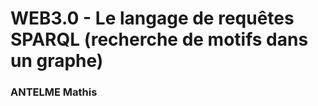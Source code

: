 # WEB3.0 - Le langage de requêtes **SPARQL** (recherche de motifs dans un graphe)

### ANTELME Mathis
